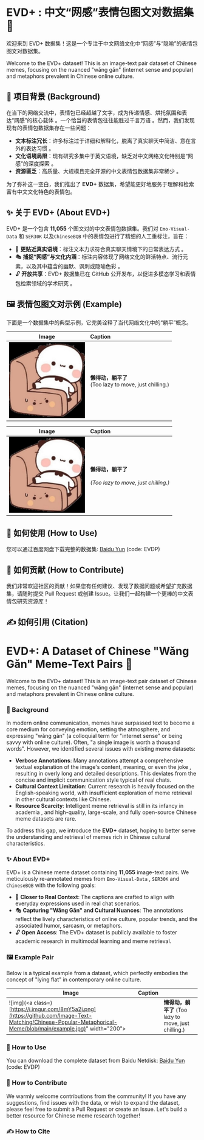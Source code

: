 # EVD+ : 中文“网感”表情包图文对数据集 🥰



欢迎来到 EVD+ 数据集！这是一个专注于中文网络文化中“网感”与“隐喻”的表情包图文对数据集。

Welcome to the EVD+ dataset! This is an image-text pair dataset of Chinese memes, focusing on the nuanced "wǎng gǎn" (internet sense and popular) and metaphors prevalent in Chinese online culture.

## 🌟 项目背景 (Background)

在当下的网络交流中，表情包已经超越了文字，成为传递情感、烘托氛围和表达“网感”的核心载体 。一个恰当的表情包往往能胜过千言万语 。然而，我们发现现有的表情包数据集存在一些问题：

- **文本标注冗长**：许多标注过于详细和解释化，脱离了真实聊天中简洁、意在言外的表达习惯 。
- **文化语境局限**：现有研究多集中于英文语境，缺乏对中文网络文化特别是“网感”的深度探索 。
- **资源匮乏**：高质量、大规模且完全开源的中文表情包数据集非常稀少 。

为了弥补这一空白，我们推出了 **EVD+** 数据集，希望能更好地服务于理解和检索富有中文文化特色的表情包。

## ✨ 关于 EVD+ (About EVD+)

EVD+ 是一个包含 **11,055** 个图文对的中文表情包数据集。我们对 `Emo-Visual-Data` 和 `SER30K` 以及`ChineseBQB` 中的表情包进行了精细的人工重标注，旨在：

- 🎯 **更贴近真实语境**：标注文本力求符合真实聊天情境下的日常表达方式 。
- 🎭 **捕捉“网感”与文化内涵**：标注内容体现了网络文化的鲜活特点、流行元素，以及其中蕴含的幽默、讽刺或隐喻色彩 。
- 🔓 **开放共享**：EVD+ 数据集已在 GitHub 公开发布，以促进多模态学习和表情包检索领域的学术研究 。

## 🖼️ 表情包图文对示例 (Example)

下面是一个数据集中的典型示例，它完美诠释了当代网络文化中的“躺平”概念。




|                            Image                             | Caption                                                    |
| :----------------------------------------------------------: | :--------------------------------------------------------- |
| <img src="https://github.com/Image-Text-Matching/Chinese-Popular-Metaphorical-Meme/blob/main/example.jpg" width="200" alt="躺平表情包"> | **懒得动，躺平了** <br> (Too lazy to move, just chilling.) |



| Image | Caption |
| :---: | :--- |
| <img src="https://github.com/Image-Text-Matching/Chinese-Popular-Metaphorical-Meme/blob/main/example.jpg" width="200" alt="躺平表情包"> | <div style="display: flex; flex-direction: column; justify-content: center; height: 100%; text-align: left;"><strong>懒得动，躺平了</strong><br><em>(Too lazy to move, just chilling.)</em></div> |
## 

## 🚀 如何使用 (How to Use)

您可以通过百度网盘下载完整的数据集:   [Baidu Yun](https://pan.baidu.com/s/1s8lE_2wBCpsyqCX5A8MESg?pwd=EVDP) (code: EVDP)

## 🙌 如何贡献 (How to Contribute)

我们非常欢迎社区的贡献！如果您有任何建议、发现了数据问题或希望扩充数据集，请随时提交 Pull Request 或创建 Issue。让我们一起构建一个更棒的中文表情包研究资源库！

## ✍️ 如何引用 (Citation)





# EVD+: A Dataset of Chinese "Wǎng Gǎn" Meme-Text Pairs 🥰

Welcome to the EVD+ dataset! This is an image-text pair dataset of Chinese memes, focusing on the nuanced "wǎng gǎn" (internet sense and popular) and metaphors prevalent in Chinese online culture.

### 🌟 Background

In modern online communication, memes have surpassed text to become a core medium for conveying emotion, setting the atmosphere, and expressing "wǎng gǎn" (a colloquial term for "internet sense" or being savvy with online culture). Often, "a single image is worth a thousand words". However, we identified several issues with existing meme datasets:

- **Verbose Annotations**: Many annotations attempt a comprehensive textual explanation of the image's content, meaning, or even the joke , resulting in overly long and detailed descriptions. This deviates from the concise and implicit communication style typical of real chats.
- **Cultural Context Limitation**: Current research is heavily focused on the English-speaking world, with insufficient exploration of meme retrieval in other cultural contexts like Chinese.
- **Resource Scarcity**: Intelligent meme retrieval is still in its infancy in academia , and high-quality, large-scale, and fully open-source Chinese meme datasets are rare.

To address this gap, we introduce the **EVD+** dataset, hoping to better serve the understanding and retrieval of memes rich in Chinese cultural characteristics.

### ✨ About EVD+

EVD+ is a Chinese meme dataset containing **11,055** image-text pairs. We meticulously re-annotated memes from `Emo-Visual-Data` , `SER30K` and  `ChineseBQB` with the following goals:

- 🎯 **Closer to Real Context**: The captions are crafted to align with everyday expressions used in real chat scenarios.
- 🎭 **Capturing "Wǎng Gǎn" and Cultural Nuances**: The annotations reflect the lively characteristics of online culture, popular trends, and the associated humor, sarcasm, or metaphors.
- 🔓 **Open Access**: The EVD+ dataset is publicly available to foster academic research in multimodal learning and meme retrieval.

### 🖼️ Example Pair

Below is a typical example from a dataset, which perfectly embodies the concept of "lying flat" in contemporary online culture.



| Image                                                        | Caption |                                                         |
| ------------------------------------------------------------ | ------- | ------------------------------------------------------- |
| ![img](<a class=)[https://i.imgur.com/8mY5a2j.png](https://github.com/Image-Text-Matching/Chinese-Popular-Metaphorical-Meme/blob/main/example.jpg)" width="200"> |         | **懒得动，躺平了**   (Too lazy to move, just chilling.) |

### 🚀 How to Use

You can download the complete dataset from Baidu Netdisk: [Baidu Yun](https://pan.baidu.com/s/1s8lE_2wBCpsyqCX5A8MESg?pwd=EVDP) (code: EVDP)

### 🙌 How to Contribute

We warmly welcome contributions from the community! If you have any suggestions, find issues with the data, or wish to expand the dataset, please feel free to submit a Pull Request or create an Issue. Let's build a better resource for Chinese meme research together!

### ✍️ How to Cite

